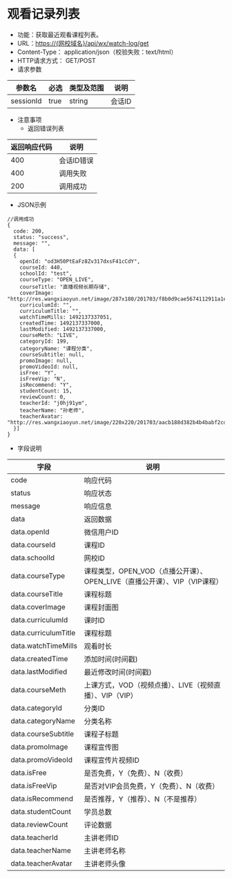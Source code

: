 # 观看记录列表

* 功能：获取最近观看课程列表。
* URL：[https://{网校域名}/api/wx/watch-log/get](https://{网校域名}/api/wx/watch-log/get)
* Content-Type： application/json（校验失败：text/html）
* HTTP请求方式： GET/POST
* 请求参数

| 参数名 | 必选 | 类型及范围 | 说明 |
| --- | --- | --- | --- |
| sessionId | true | string | 会话ID |

* 注意事项
  * 返回错误列表

| 返回响应代码 | 说明 |
| --- | --- |
| 400 | 会话ID错误 |
| 400 | 调用失败 |
| 200 | 调用成功 |

* JSON示例

```
//调用成功
{
  code: 200,
  status: "success",
  message: "",
  data: [
  {
	openId: "od3H50PtEaFz8Zv317dxsF41cCdY",
    courseId: 440,
    schoolId: "test",
    courseType: "OPEN_LIVE",
    courseTitle: "直播视频长期存储",
    coverImage: "http://res.wangxiaoyun.net/image/287x180/201703/f8b0d9cae5674112911a1eb3392e230e.png",
    curriculumId: "",
    curriculumTitle: "",
    watchTimeMills: 1492137337051,
    createdTime: 1492137337000,
    lastModified: 1492137337000,
    courseMeth: "LIVE",
    categoryId: 199,
    categoryName: "课程分类",
    courseSubtitle: null,
    promoImage: null,
    promoVideoId: null,
    isFree: "Y",
    isFreeVip: "N",
    isRecommend: "Y",
    studentCount: 15,
    reviewCount: 0,
    teacherId: "j0hj91ym",
    teacherName: "孙老师",
    teacherAvatar: "http://res.wangxiaoyun.net/image/220x220/201703/aacb188d382b4b4babf2cd817d991742.png"
  }]
}
```

* 字段说明

| 字段 | 说明 |
| --- | --- |
| code | 响应代码 |
| status | 响应状态 |
| message | 响应信息 |
| data | 返回数据 |
| data.openId | 微信用户ID |
| data.courseId | 课程ID |
| data.schoolId | 网校ID |
| data.courseType | 课程类型，OPEN_VOD（点播公开课）、OPEN_LIVE（直播公开课）、VIP（VIP课程） |
| data.courseTitle | 课程标题 |
| data.coverImage | 课程封面图 |
| data.curriculumId | 课时ID |
| data.curriculumTitle | 课程标题 |
| data.watchTimeMills | 观看时长 |
| data.createdTime | 添加时间(时间戳) |
| data.lastModified | 最近修改时间(时间戳) |
| data.courseMeth | 上课方式，VOD（视频点播）、LIVE（视频直播）、VIP（VIP） |
| data.categoryId | 分类ID |
| data.categoryName | 分类名称 |
| data.courseSubtitle | 课程子标题 |
| data.promoImage | 课程宣传图 |
| data.promoVideoId | 课程宣传片视频ID |
| data.isFree | 是否免费，Y（免费）、N（收费） |
| data.isFreeVip | 是否对VIP会员免费，Y（免费）、N（收费） |
| data.isRecommend | 是否推荐，Y（推荐）、N（不是推荐） |
| data.studentCount | 学员总数 |
| data.reviewCount | 评论数据 |
| data.teacherId | 主讲老师ID |
| data.teacherName | 主讲老师名称 |
| data.teacherAvatar | 主讲老师头像 |


